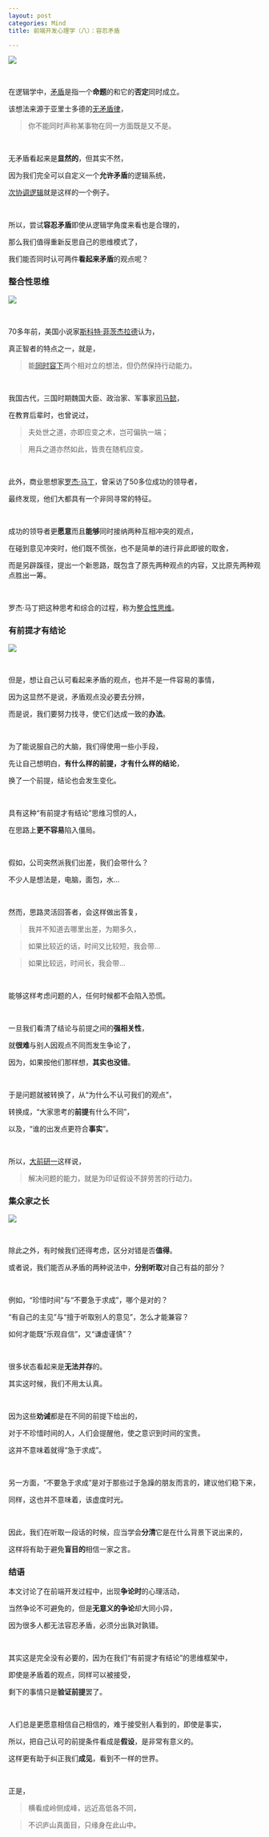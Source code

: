 ```yaml
---
layout: post
categories: Mind
title: 前端开发心理学（八）：容忍矛盾

---
```


![](https://upload-images.jianshu.io/upload_images/1023733-31358685cdf58a47.png?imageMogr2/auto-orient/strip%7CimageView2/2/w/1240)

<br/>

在逻辑学中，[矛盾](https://zh.wikipedia.org/wiki/%E7%9F%9B%E7%9B%BE)是指一个**命题**的和它的**否定**同时成立。

该想法来源于亚里士多德的[无矛盾律](https://zh.wikipedia.org/wiki/%E6%97%A0%E7%9F%9B%E7%9B%BE%E5%BE%8B)，

> 你不能同时声称某事物在同一方面既是又不是。

<br/>

无矛盾看起来是**显然的**，但其实不然，

因为我们完全可以自定义一个**允许矛盾**的逻辑系统，

[次协调逻辑](https://zh.wikipedia.org/wiki/%E6%AC%A1%E5%8D%8F%E8%B0%83%E9%80%BB%E8%BE%91)就是这样的一个例子。

<br/>

所以，尝试**容忍矛盾**即使从逻辑学角度来看也是合理的，

那么我们值得重新反思自己的思维模式了，

我们能否同时认可两件**看起来矛盾**的观点呢？

### 整合性思维

![](https://upload-images.jianshu.io/upload_images/1023733-7c3f66c662b60260.png?imageMogr2/auto-orient/strip%7CimageView2/2/w/1240)

<br/>

70多年前，美国小说家[斯科特·菲茨杰拉德](https://zh.wikipedia.org/wiki/%E5%BC%97%E6%9C%97%E8%A5%BF%E6%96%AF%C2%B7%E6%96%AF%E7%A7%91%E7%89%B9%C2%B7%E8%8F%B2%E8%8C%A8%E6%9D%B0%E6%8B%89%E5%BE%B7)认为，

真正智者的特点之一，就是，

> 能[同时容下](https://wenku.baidu.com/view/1d94574dfe4733687e21aa8b.html)两个相对立的想法，但仍然保持行动能力。

<br/>

我国古代，三国时期魏国大臣、政治家、军事家[司马懿](https://zh.wikipedia.org/zh-hans/%E5%8F%B8%E9%A9%AC%E6%87%BF)，

在教育后辈时，也曾说过，

> 夫处世之道，亦即应变之术，岂可偏执一端；

> 用兵之道亦然如此，皆贵在随机应变。

<br/>

此外，商业思想家[罗杰·马丁](https://book.douban.com/subject/5311619/)，曾采访了50多位成功的领导者，

最终发现，他们大都具有一个非同寻常的特征。

<br/>

成功的领导者更**愿意**而且**能够**同时接纳两种互相冲突的观点，

在碰到意见冲突时，他们既不慌张，也不是简单的进行非此即彼的取舍，

而是另辟蹊径，提出一个新思路，既包含了原先两种观点的内容，又比原先两种观点胜出一筹。

<br/>

罗杰·马丁把这种思考和综合的过程，称为[整合性思维](https://book.douban.com/subject/5311619/)。

### 有前提才有结论

![](https://upload-images.jianshu.io/upload_images/1023733-cc7d65d33ccaab5b.png?imageMogr2/auto-orient/strip%7CimageView2/2/w/1240)

<br/>

但是，想让自己认可看起来矛盾的观点，也并不是一件容易的事情，

因为这显然不是说，矛盾观点没必要去分辨，

而是说，我们要努力找寻，使它们达成一致的**办法**。

<br/>

为了能说服自己的大脑，我们得使用一些小手段，

先让自己想明白，**有什么样的前提，才有什么样的结论**，

换了一个前提，结论也会发生变化。

<br/>

具有这种“有前提才有结论”思维习惯的人，

在思路上**更不容易**陷入僵局。

<br/>

假如，公司突然派我们出差，我们会带什么？

不少人是想法是，电脑，面包，水...

<br/>

然而，思路灵活回答者，会这样做出答复，

> 我并不知道去哪里出差，为期多久，

> 如果比较近的话，时间又比较短，我会带...

> 如果比较远，时间长，我会带...

<br/>

能够这样考虑问题的人，任何时候都不会陷入恐慌。

<br/>

一旦我们看清了结论与前提之间的**强相关性**，

就**很难**与别人因观点不同而发生争论了，

因为，如果按他们那样想，**其实也没错**。

<br/>

于是问题就被转换了，从“为什么不认可我们的观点”，

转换成，“大家思考的**前提**有什么不同”，

以及，“谁的出发点更符合**事实**”。

<br/>

所以，[大前研一](https://book.douban.com/subject/3138847/)这样说，

> 解决问题的能力，就是为印证假设不辞劳苦的行动力。

### 集众家之长

![](https://upload-images.jianshu.io/upload_images/1023733-bf9d7fbb50208bb3.png?imageMogr2/auto-orient/strip%7CimageView2/2/w/1240)

<br/>

除此之外，有时候我们还得考虑，区分对错是否**值得**。

或者说，我们能否从矛盾的两种说法中，**分别听取**对自己有益的部分？

<br/>

例如，“珍惜时间”与“不要急于求成”，哪个是对的？

“有自己的主见”与“擅于听取别人的意见”，怎么才能兼容？

如何才能既“乐观自信”，又“谦虚谨慎”？

<br/>

很多状态看起来是**无法并存**的。

其实这时候，我们不用太认真。

<br/>

因为这些**劝诫**都是在不同的前提下给出的，

对于不珍惜时间的人，人们会提醒他，使之意识到时间的宝贵。

这并不意味着就得“急于求成”。

<br/>

另一方面，“不要急于求成”是对于那些过于急躁的朋友而言的，建议他们稳下来，

同样，这也并不意味着，该虚度时光。

<br/>

因此，我们在听取一段话的时候，应当学会**分清**它是在什么背景下说出来的，

这样将有助于避免**盲目的**相信一家之言。

### 结语

本文讨论了在前端开发过程中，出现**争论时**的心理活动，

当然争论不可避免的，但是**无意义的争论**却大同小异，

因为很多人都无法容忍矛盾，必须分出孰对孰错。

<br/>

其实这是完全没有必要的，因为在我们“有前提才有结论”的思维框架中，

即使是矛盾着的观点，同样可以被接受，

剩下的事情只是**验证前提**罢了。

<br/>

人们总是更愿意相信自己相信的，难于接受别人看到的，即使是事实，

所以，把自己认可的前提条件看成是**假设**，是非常有意义的。

这样更有助于纠正我们**成见**，看到不一样的世界。

<br/>

正是，

> 横看成岭侧成峰，远近高低各不同，

> 不识庐山真面目，只缘身在此山中。